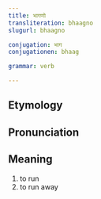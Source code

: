 ```yaml
---
title: भागणो
transliteration: bhaagno
slugurl: bhaagno

conjugation: भाग
conjugationen: bhaag

grammar: verb

---
```

## Etymology

## Pronunciation

## Meaning
1. to run
2. to run away
